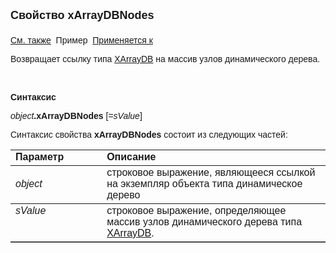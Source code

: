 ﻿<html>
<head>
<title>AsDynamicTree\xArrayDBNodes</title>
</head>

<body>

<p><strong><font size="4" face="Arial">Свойство xArrayDBNodes<br>
<br>
</font></strong><font face="Arial"><a href="../AsDynamicTree.html">См. также</a>&nbsp;
Пример&nbsp; <a href="../AsDynamicTree.html">
Применяется к</a></font></p>

<p><font face="Arial">Возвращает ссылку типа <a href="../Functions/CreateXArrayDB.html"> XArrayDB</a> на массив узлов 
    динамического дерева.</font></p>

<p class="label">&nbsp;</p>

<p class="label"><font face="Arial"><b>Синтаксис</b></font></p>

<p><font face="Arial"><em>object</em><strong>.xArrayDBNodes </strong>[=<em>sValue</em>]&nbsp;</font></p>

<p><font face="Arial">Синтаксис свойства <b>xArrayDBNodes</b>
состоит из следующих частей:</font></p>

<table border="1" cellPadding="5" cols="2" frame="below" rules="rows">
<TBODY>
  <tr vAlign="top">
    <td class="label" width="29%"><font face="Arial"><b>Параметр</b></font></td>
    <td class="label" width="71%"><font face="Arial"><strong>Описание</strong></font></td>
  </tr>
  <tr>
    <td width="29%"><font face="Arial"><em>object</em></font></td>
    <td width="71%"><font face="Arial">строковое выражение, являющееся 
	ссылкой на экземпляр объекта типа динамическое дерево</font></td>
  </tr>
  <tr vAlign="top">
    <td width="29%"><font face="Arial"><em>sValue</em></font></td>
    <td width="71%"><font face="Arial">строковое выражение, 
	определяющее массив узлов динамического дерева типа <a href="../Functions/CreateXArrayDB.html"> XArrayDB</a>.</font></td>
  </tr>
</TBODY>
</table>
</body>
</html>
